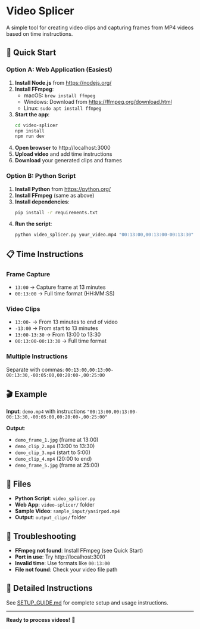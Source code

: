 # Video Splicer

A simple tool for creating video clips and capturing frames from MP4 videos based on time instructions.

## 🚀 Quick Start

### **Option A: Web Application (Easiest)**

1. **Install Node.js** from https://nodejs.org/
2. **Install FFmpeg**:
   - macOS: `brew install ffmpeg`
   - Windows: Download from https://ffmpeg.org/download.html
   - Linux: `sudo apt install ffmpeg`
3. **Start the app**:
   ```bash
   cd video-splicer
   npm install
   npm run dev
   ```
4. **Open browser** to http://localhost:3000
5. **Upload video** and add time instructions
6. **Download** your generated clips and frames

### **Option B: Python Script**

1. **Install Python** from https://python.org/
2. **Install FFmpeg** (same as above)
3. **Install dependencies**:
   ```bash
   pip install -r requirements.txt
   ```
4. **Run the script**:
   ```bash
   python video_splicer.py your_video.mp4 "00:13:00,00:13:00-00:13:30"
   ```

## 📋 Time Instructions

### **Frame Capture**
- `13:00` → Capture frame at 13 minutes
- `00:13:00` → Full time format (HH:MM:SS)

### **Video Clips**
- `13:00-` → From 13 minutes to end of video
- `-13:00` → From start to 13 minutes
- `13:00-13:30` → From 13:00 to 13:30
- `00:13:00-00:13:30` → Full time format

### **Multiple Instructions**
Separate with commas: `00:13:00,00:13:00-00:13:30,-00:05:00,00:20:00-,00:25:00`

## 🎬 Example

**Input**: `demo.mp4` with instructions `"00:13:00,00:13:00-00:13:30,-00:05:00,00:20:00-,00:25:00"`

**Output**:
- `demo_frame_1.jpg` (frame at 13:00)
- `demo_clip_2.mp4` (13:00 to 13:30)
- `demo_clip_3.mp4` (start to 5:00)
- `demo_clip_4.mp4` (20:00 to end)
- `demo_frame_5.jpg` (frame at 25:00)

## 📁 Files

- **Python Script**: `video_splicer.py`
- **Web App**: `video-splicer/` folder
- **Sample Video**: `sample_input/yasirpod.mp4`
- **Output**: `output_clips/` folder

## 🔧 Troubleshooting

- **FFmpeg not found**: Install FFmpeg (see Quick Start)
- **Port in use**: Try http://localhost:3001
- **Invalid time**: Use formats like `00:13:00`
- **File not found**: Check your video file path

## 📖 Detailed Instructions

See [SETUP_GUIDE.md](SETUP_GUIDE.md) for complete setup and usage instructions.

---

**Ready to process videos!** 🎉